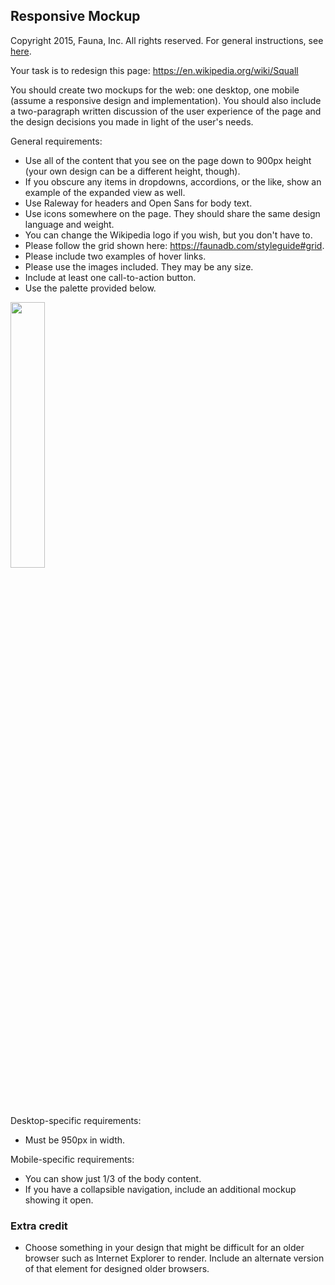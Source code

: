 
## Responsive Mockup

Copyright 2015, Fauna, Inc. All rights reserved. For general instructions, see [here](https://github.com/faunadb/exercises/blob/master/README.md).

Your task is to redesign this page: https://en.wikipedia.org/wiki/Squall

You should create two mockups for the web: one desktop, one mobile (assume a responsive design and implementation). You should also include a two-paragraph written discussion of the user experience of the page and the design decisions you made in light of the user's needs.

General requirements:

  - Use all of the content that you see on the page down to 900px height (your own design can be a different height, though).
  - If you obscure any items in dropdowns, accordions, or the like, show an example of the expanded view as well.
  - Use Raleway for headers and Open Sans for body text.
  - Use icons somewhere on the page. They should share the same design language and weight.
  - You can change the Wikipedia logo if you wish, but you don't have to.
  - Please follow the grid shown here: https://faunadb.com/styleguide#grid.
  - Please include two examples of hover links.
  - Please use the images included. They may be any size.
  - Include at least one call-to-action button.
  - Use the palette provided below.

<img src="https://raw.githubusercontent.com/faunadb/exercises/master/palette.jpg" width="33%">

Desktop-specific requirements:

  - Must be 950px in width.

Mobile-specific requirements:

  - You can show just 1/3 of the body content.
  - If you have a collapsible navigation, include an additional mockup showing it open.

### Extra credit

 * Choose something in your design that might be difficult for an older browser such as Internet Explorer to render. Include an alternate version of that element for designed older browsers.
